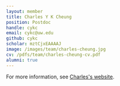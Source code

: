 ```yaml
---
layout: member
title: Charles Y K Cheung
position: Postdoc
handle: cykc
email: cykc@uw.edu
github: cykc
scholar: mztCjxEAAAAJ
image: /images/team/charles-cheung.jpg
cv: /pdfs/team/charles-cheung-cv.pdf
alumni: true
---
```


For more information, see [Charles's website](http://charlescheung-statgen.com/).